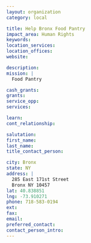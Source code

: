 ```yaml
---
layout: organization
category: local

title: Help Bronx Food Pantry
impact_area: Human Rights
keywords: 
location_services: 
location_offices: 
website: 

description: 
mission: |
  Food Pantry

cash_grants: 
grants: 
service_opp: 
services: 

learn: 
cont_relationship: 

salutation: 
first_name: 
last_name: 
title_contact_person: 

city: Bronx
state: NY
address: |
  285 East 171st Street     
  Bronx NY 10457
lat: 40.838851
lng: -73.910271
phone: 718-583-0194
ext: 
fax: 
email: 
preferred_contact: 
contact_person_intro: 
---
```

